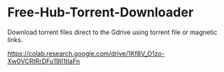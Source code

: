 # Free-Hub-Torrent-Downloader
Download torrent files direct to the Gdrive using torrent file or magnetic links.

https://colab.research.google.com/drive/1Kf8V_O1zo-Xw0VCRtRrDFu19lI1tlaFn
